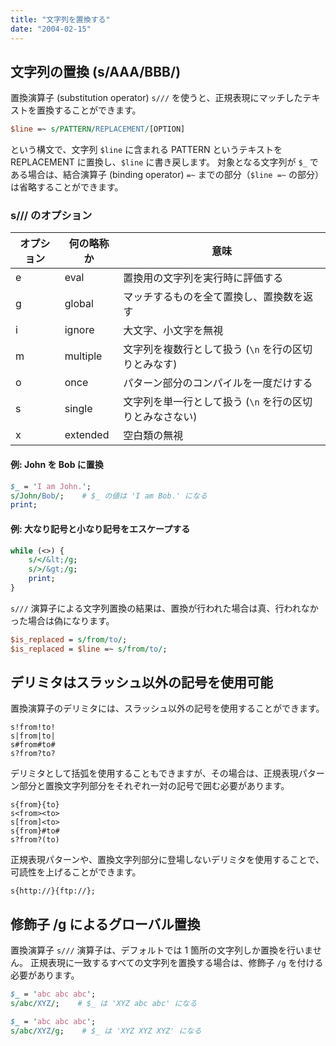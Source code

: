 ```yaml
---
title: "文字列を置換する"
date: "2004-02-15"
---
```


文字列の置換 (s/AAA/BBB/)
----

置換演算子 (substitution operator) `s///` を使うと、正規表現にマッチしたテキストを置換することができます。

~~~ perl
$line =~ s/PATTERN/REPLACEMENT/[OPTION]
~~~

という構文で、文字列 `$line` に含まれる PATTERN というテキストを REPLACEMENT に置換し、`$line` に書き戻します。
対象となる文字列が `$_` である場合は、結合演算子 (binding operator) `=~` までの部分（`$line =~` の部分）は省略することができます。

### s/// のオプション

| オプション | 何の略称か | 意味 |
| ---- | ---- | ---- |
| e | eval | 置換用の文字列を実行時に評価する |
| g | global | マッチするものを全て置換し、置換数を返す |
| i | ignore |  大文字、小文字を無視 |
| m | multiple | 文字列を複数行として扱う (`\n` を行の区切りとみなす) |
| o | once | パターン部分のコンパイルを一度だけする |
| s | single | 文字列を単一行として扱う (`\n` を行の区切りとみなさない) |
| x | extended | 空白類の無視 |

#### 例: John を Bob に置換

~~~ perl
$_ = 'I am John.';
s/John/Bob/;    # $_ の値は 'I am Bob.' になる
print;
~~~

#### 例: 大なり記号と小なり記号をエスケープする

~~~ perl
while (<>) {
    s/</&lt;/g;
    s/>/&gt;/g;
    print;
}
~~~

`s///` 演算子による文字列置換の結果は、置換が行われた場合は真、行われなかった場合は偽になります。

~~~ perl
$is_replaced = s/from/to/;
$is_replaced = $line =~ s/from/to/;
~~~


デリミタはスラッシュ以外の記号を使用可能
----

置換演算子のデリミタには、スラッシュ以外の記号を使用することができます。

~~~
s!from!to!
s|from|to|
s#from#to#
s?from?to?
~~~

デリミタとして括弧を使用することもできますが、その場合は、正規表現パターン部分と置換文字列部分をそれぞれ一対の記号で囲む必要があります。

~~~
s{from}{to}
s<from><to>
s[from]<to>
s{from}#to#
s?from?(to)
~~~

正規表現パターンや、置換文字列部分に登場しないデリミタを使用することで、可読性を上げることができます。

~~~
s{http://}{ftp://};
~~~


修飾子 /g によるグローバル置換
----

置換演算子 `s///` 演算子は、デフォルトでは 1 箇所の文字列しか置換を行いません。
正規表現に一致するすべての文字列を置換する場合は、修飾子 `/g` を付ける必要があります。

~~~ perl
$_ = 'abc abc abc';
s/abc/XYZ/;    # $_ は 'XYZ abc abc' になる

$_ = 'abc abc abc';
s/abc/XYZ/g;    # $_ は 'XYZ XYZ XYZ' になる
~~~


